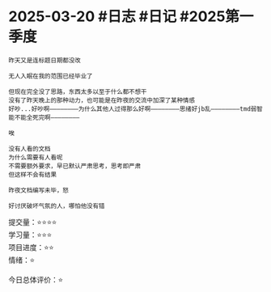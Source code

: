 # 2025-03-20 #日志 #日记 #2025第一季度

```text
昨天又是连标题日期都没改

无人入眠在我的范围已经毕业了

但现在完全没了思路，东西太多以至于什么都不想干
没有了昨天晚上的那种动力，也可能是在昨夜的交流中加深了某种情感
好吵...好吵啊————————为什么其他人过得那么好啊————————思绪好jb乱————————tmd弱智能不能全死完啊————————

唉

没有人看的文档
为什么需要有人看呢
不需要额外要求，早已默认严肃思考，思考即严肃
但这样不会有结果

昨夜文档编写未毕，怒

好讨厌破坏气氛的人，哪怕他没有错
```

提交量：⭐⭐⭐⭐  
学习量：⭐⭐⭐  
项目进度：⭐⭐  
情绪：⭐  

今日总体评价：⭐
